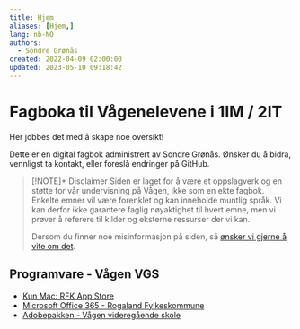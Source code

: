 ```yaml
---
title: Hjem
aliases: [Hjem,]
lang: nb-NO
authors:
  - Sondre Grønås
created: 2022-04-09 02:00:00
updated: 2023-05-10 09:18:42
---
```

# Fagboka til Vågenelevene i 1IM / 2IT
Her jobbes det med å skape noe oversikt!

Dette er en digital fagbok administrert av Sondre Grønås. Ønsker du å bidra, vennligst ta kontakt, eller foreslå endringer på GitHub.

> [!NOTE]+ Disclaimer
> Siden er laget for å være et oppslagverk og en støtte for vår undervisning på Vågen, ikke som en ekte fagbok. Enkelte emner vil være forenklet og kan inneholde muntlig språk. Vi kan derfor ikke garantere faglig nøyaktighet til hvert emne, men vi prøver å referere til kilder og eksterne ressurser der vi kan.
> 
> Dersom du finner noe misinformasjon på siden, så [ønsker vi gjerne å vite om det](https://github.com/VaagenIM/docs.iktim.no/issues).

## Programvare - Vågen VGS
- [Kun Mac: RFK App Store](https://www.rogfk.no/vare-tjenester/skole-og-utdanning/opplaring-i-skole/elev-pc-og-ikt/last-ned-programmer/rfk-app-store-managed-software-center/)
- [Microsoft Office 365 - Rogaland Fylkeskommune](https://o365.rogfk.no/)
- [Adobepakken - Vågen videregående skole](https://www.vaagen.vgs.no/hovedmeny/for-elever/skolehverdag-og-ikt/ikt-og-elev-pc/programmer/adobepakken/)

